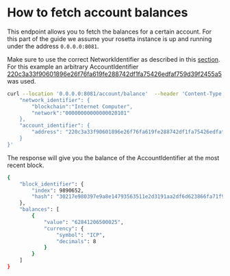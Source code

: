 # How to fetch account balances
This endpoint allows you to fetch the balances for a certain account. 
For this part of the guide we assume your rosetta instance is up and running under the address `0.0.0.0:8081`.

Make sure to use the correct NetworkIdentifier as described in this [section](/docs/developer-docs/integrations/rosetta/icp_rosetta/data_api/network). For this example an arbitrary AccountIdentifier [220c3a33f90601896e26f76fa619fe288742df1fa75426edfaf759d39f2455a5](https://dashboard.internetcomputer.org/account/220c3a33f90601896e26f76fa619fe288742df1fa75426edfaf759d39f2455a5) was used. 

```bash
curl --location '0.0.0.0:8081/account/balance'  --header 'Content-Type: application/json' --data '{
    "network_identifier": {
        "blockchain":"Internet Computer",
        "network":"00000000000000020101"
    },
    "account_identifier": {
        "address": "220c3a33f90601896e26f76fa619fe288742df1fa75426edfaf759d39f2455a5"
    }
}'
```

The response will give you the balance of the AccountIdentifier at the most recent block.

```bash
{
    "block_identifier": {
        "index": 9890652,
        "hash": "30217e980397e9a8e14793563511e2d3191aa2df6d623866fa71f967e2ce3f08"
    },
    "balances": [
        {
            "value": "62841206500025",
            "currency": {
                "symbol": "ICP",
                "decimals": 8
            }
        }
    ]
}
```